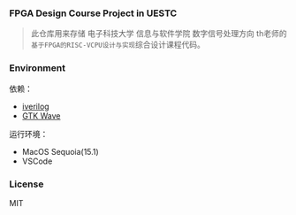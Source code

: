 ### FPGA Design Course Project in UESTC

> 此仓库用来存储 电子科技大学 信息与软件学院 数字信号处理方向 th老师的`基于FPGA的RISC-VCPU设计与实现`综合设计课程代码。

### Environment

依赖：

* [iverilog](https://github.com/steveicarus/iverilog)
* [GTK Wave](https://github.com/gtkwave/gtkwave)

运行环境：

* MacOS Sequoia(15.1)
* VSCode

### License

MIT

